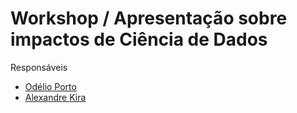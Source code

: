 # Workshop / Apresentação sobre impactos de Ciência de Dados

Responsáveis
- [Odélio Porto](#)
- [Alexandre Kira](https://github.com/alkplima)
